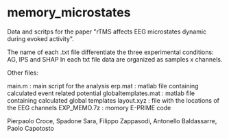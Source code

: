 # memory_microstates

Data and scritps for the paper "rTMS affects EEG microstates dynamic during evoked activity".

The name of each .txt file differentiate the three experimental conditions: AG, IPS and SHAP
In each txt file data are organized as samples x channels.

Other files:

main.m : main script for the analysis
erp.mat : matlab file containing calculated event related potential
globaltemplates.mat : matlab file containing calculated global templates
layout.xyz : file with the locations of the EEG channels
EXP_MEMO.7z : momory E-PRIME code

Pierpaolo Croce, Spadone Sara, Filippo Zappasodi, Antonello Baldassarre, Paolo Capotosto



